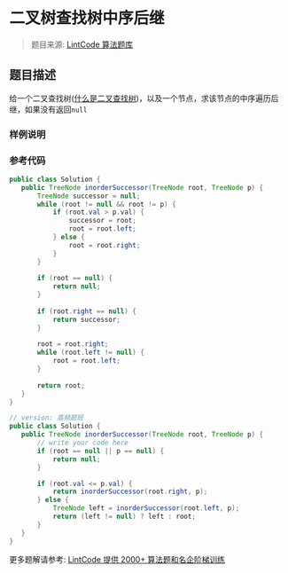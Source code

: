 # 二叉树查找树中序后继
 > 题目来源: [LintCode 算法题库](https://www.lintcode.com/problem/inorder-successor-in-binary-search-tree/?utm_source=sc-github-wzz)
 ## 题目描述
 给一个二叉查找树([什么是二叉查找树](http://www.lintcode.com/zh-cn/problem/validate-binary-search-tree/))，以及一个节点，求该节点的中序遍历后继，如果没有返回`null`
 ### 样例说明
 
 ### 参考代码
 ```java
public class Solution {
    public TreeNode inorderSuccessor(TreeNode root, TreeNode p) {
        TreeNode successor = null;
        while (root != null && root != p) {
            if (root.val > p.val) {
                successor = root;
                root = root.left;
            } else {
                root = root.right;
            }
        }
        
        if (root == null) {
            return null;
        }
        
        if (root.right == null) {
            return successor;
        }
        
        root = root.right;
        while (root.left != null) {
            root = root.left;
        }
        
        return root;
    }
}

// version: 高频题班
public class Solution {
    public TreeNode inorderSuccessor(TreeNode root, TreeNode p) {
        // write your code here
        if (root == null || p == null) {
            return null;
        }

        if (root.val <= p.val) {
            return inorderSuccessor(root.right, p);
        } else {
            TreeNode left = inorderSuccessor(root.left, p);
            return (left != null) ? left : root;
        }
    }
}

```
 更多题解请参考: [LintCode 提供 2000+ 算法题和名企阶梯训练](https://www.lintcode.com/problem/?utm_source=sc-github-wzz)